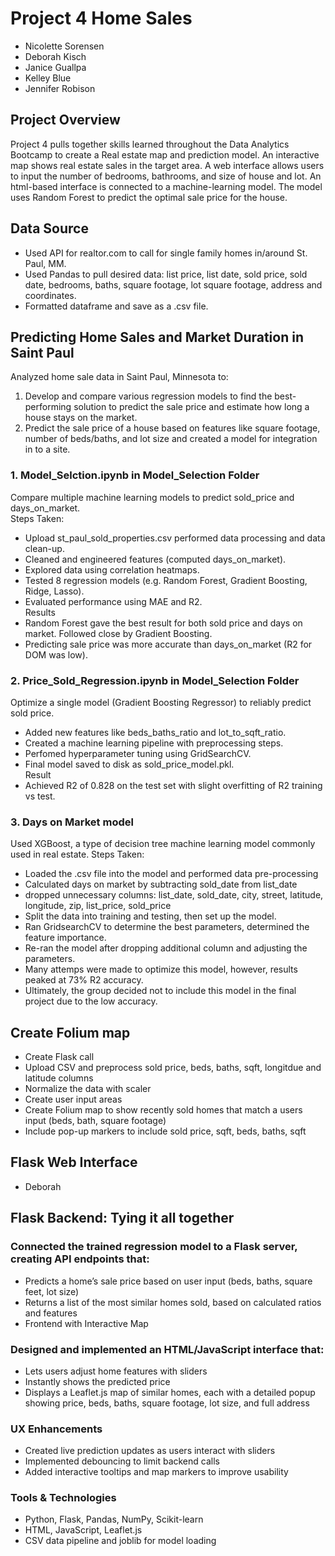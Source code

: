 # Project 4 Home Sales
 - Nicolette Sorensen
 - Deborah Kisch
 - Janice Guallpa
 - Kelley Blue
 - Jennifer Robison

## Project Overview
Project 4 pulls together skills learned throughout the Data Analytics Bootcamp to create a Real estate map and prediction model. An interactive map shows real estate sales in the target area. A web interface allows users to input the number of bedrooms, bathrooms, and size of house and lot. An html-based interface is connected to a machine-learning model. The model uses Random Forest to predict the optimal sale price for the house. 

## Data Source
 - Used API for realtor.com to call for single family homes in/around St. Paul, MM.
 - Used Pandas to pull desired data: list price, list date, sold price, sold date, bedrooms, baths, square footage, lot square footage, address and coordinates.
 - Formatted dataframe and save as a .csv file.

## Predicting Home Sales and Market Duration in Saint Paul
Analyzed home sale data in Saint Paul, Minnesota to:
1. Develop and compare various regression models to find the best-performing solution to predict the sale price and estimate how long a house stays on the market.
2. Predict the sale price of a house based on features like square footage, number of beds/baths, and lot size and created a model for integration in to a site.

### 1. Model_Selction.ipynb in Model_Selection Folder
Compare multiple machine learning models to predict sold_price and days_on_market.  
Steps Taken:  
 - Upload st_paul_sold_properties.csv performed data processing and data clean-up.
 - Cleaned and engineered features (computed days_on_market).
 - Explored data using correlation heatmaps.
 - Tested 8 regression models (e.g. Random Forest, Gradient Boosting, Ridge, Lasso).
 - Evaluated performance using MAE and R2.  
Results  
 - Random Forest gave the best result for both sold price and days on market. Followed close by Gradient Boosting.
 - Predicting sale price was more accurate than days_on_market (R2 for DOM was low).
### 2. Price_Sold_Regression.ipynb in Model_Selection Folder
Optimize a single model (Gradient Boosting Regressor) to reliably predict sold price.
 - Added new features like beds_baths_ratio and lot_to_sqft_ratio.
 - Created a machine learning pipeline with preprocessing steps.
 - Perfomed hyperparameter tuning using GridSearchCV.
 - Final model saved to disk as sold_price_model.pkl.  
Result  
 - Achieved R2 of 0.828 on the test set with slight overfitting of R2 training vs test.
 
 ### 3. Days on Market model
Used XGBoost, a type of decision tree machine learning model commonly used in real estate.
Steps Taken: 
 - Loaded the .csv file into the model and performed data pre-processing
 - Calculated days on market by subtracting sold_date from list_date
 - dropped unnecessary columns: list_date, sold_date, city, street, latitude, longitude, zip, list_price, sold_price
 - Split the data into training and testing, then set up the model. 
 - Ran GridsearchCV to determine the best parameters, determined the feature importance. 
 - Re-ran the model after dropping additional column and adjusting the parameters. 
 - Many attemps were made to optimize this model, however, results peaked at 73% R2 accuracy. 
 - Ultimately, the group decided not to include this model in the final project due to the low accuracy.

## Create Folium map 
 - Create Flask call
 - Upload CSV and preprocess sold price, beds, baths, sqft, longitdue and latitude columns
 - Normalize the data with scaler
 - Create user input areas
 - Create Folium map to show recently sold homes that match a users input (beds, bath, square footage)
 - Include pop-up markers to include sold price, sqft, beds, baths, sqft

## Flask Web Interface
 - Deborah

## Flask Backend: Tying it all together
### Connected the trained regression model to a Flask server, creating API endpoints that:
 - Predicts a home’s sale price based on user input (beds, baths, square feet, lot size)
 - Returns a list of the most similar homes sold, based on calculated ratios and features
 - Frontend with Interactive Map
### Designed and implemented an HTML/JavaScript interface that:
 - Lets users adjust home features with sliders
 - Instantly shows the predicted price
 - Displays a Leaflet.js map of similar homes, each with a detailed popup showing price, beds, baths, square footage, lot size, and full address
### UX Enhancements
 - Created live prediction updates as users interact with sliders
 - Implemented debouncing to limit backend calls
 - Added interactive tooltips and map markers to improve usability
### Tools & Technologies
 - Python, Flask, Pandas, NumPy, Scikit-learn
 - HTML, JavaScript, Leaflet.js
 - CSV data pipeline and joblib for model loading
